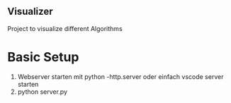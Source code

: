 ## Visualizer
Project to visualize different Algorithms

# Basic Setup
1. Webserver starten mit python -http.server <port>
oder einfach vscode server starten
2. python server.py 
